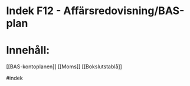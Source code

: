 # Indek F12 - Affärsredovisning/BAS-plan

# Innehåll:

[[BAS-kontoplanen]]
[[Moms]]
[[Bokslutstablå]]

#indek 